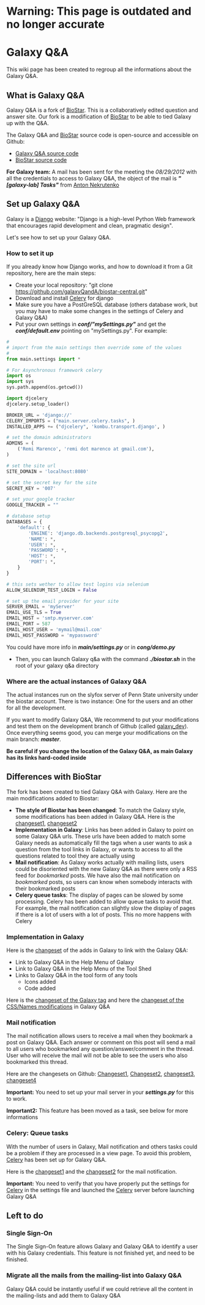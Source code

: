 # Warning: This page is outdated and no longer accurate

# Galaxy Q&A

This wiki page has been created to regroup all the informations about the Galaxy Q&A.

## What is Galaxy Q&A

Galaxy Q&A is a fork of [BioStar](http://www.biostars.org/). This is a collaboratively edited question and answer site.
Our fork is a modification of [BioStar](http://www.biostars.org/) to be able to tied Galaxy up with the Q&A.

The Galaxy Q&A and [BioStar](http://www.biostars.org/) source code is open-source and accessible on Github:
* [Galaxy Q&A source code](https://github.com/galaxyQandA)
* [BioStar source code](https://github.com/ialbert/biostar-central)

**For Galaxy team:** A mail has been sent for the meeting the *08/29/2012* with all the credentials to access to Galaxy Q&A, the object of the mail is ***"[galaxy-lab] Tasks"*** from [Anton Nekrutenko](/src/anton/index.md)

## Set up Galaxy Q&A
Galaxy is a [Django](https://www.djangoproject.com/) website: "Django is a high-level Python Web framework that encourages rapid development and clean, pragmatic design".

Let's see how to set up your Galaxy Q&A.

### How to set it up
If you already know how Django works, and how to download it from a Git repository, here are the main steps:

* Create your local repository: "git clone https://github.com/galaxyQandA/biostar-central.git"
* Download and install [Celery](http://celeryproject.org/) for django
* Make sure you have a PostGreSQL database (others database work, but you may have to make some changes in the settings of Celery and Galaxy Q&A)
* Put your own settings in ***conf/"mySettings.py"*** and get the ***conf/default.env*** pointing on "mySettings.py".
For example:
```python
#
# import from the main settings then override some of the values
#
from main.settings import *

# For Asynchronous framework celery
import os
import sys
sys.path.append(os.getcwd())

import djcelery
djcelery.setup_loader()

BROKER_URL = 'django://'
CELERY_IMPORTS = ("main.server.celery.tasks", )
INSTALLED_APPS += ("djcelery", 'kombu.transport.django', )

# set the domain administrators
ADMINS = (
    ('Remi Marenco', 'remi dot marenco at gmail.com'),
)

# set the site url
SITE_DOMAIN = 'localhost:8080'

# set the secret key for the site
SECRET_KEY = '007'

# set your google tracker
GOOGLE_TRACKER = ""

# database setup
DATABASES = {
    'default': {
        'ENGINE': 'django.db.backends.postgresql_psycopg2',
        'NAME': *,
        'USER': *,
        'PASSWORD': *,
        'HOST': *,
        'PORT': *,
    }
}

# this sets wether to allow test logins via selenium
ALLOW_SELENIUM_TEST_LOGIN = False

# set up the email provider for your site
SERVER_EMAIL = 'myServer'
EMAIL_USE_TLS = True
EMAIL_HOST = 'smtp.myserver.com'
EMAIL_PORT = 587
EMAIL_HOST_USER = 'mymail@mail.com'
EMAIL_HOST_PASSWORD = 'mypassword'
```


You could have more info in ***main/settings.py*** or in ***cong/demo.py***

* Then, you can launch Galaxy q&a with the command ***./biostar.sh*** in the root of your galaxy q&a directory

### Where are the actual instances of Galaxy Q&A

The actual instances run on the slyfox server of Penn State university under the biostar account.
There is two instance: One for the users and an other for all the development.

If you want to modify Galaxy Q&A, We recommend to put your modifications and test them on the development branch of Github (called [galaxy_dev](https://github.com/galaxyQandA/biostar-central/tree/galaxy_dev)). Once everything seems good, you can merge your modifications on the main branch: ***master***.

**Be careful if you change the location of the Galaxy Q&A, as main Galaxy has its links hard-coded inside**

## Differences with BioStar
The fork has been created to tied Galaxy Q&A with Galaxy. Here are the main modifications added to Biostar:
* **The style of Biostar has been changed**: To match the Galaxy style, some modifications has been added in Galaxy Q&A. Here is the [changeset1](https://github.com/galaxyQandA/biostar-central/commit/4ae2ce800d755f97848bb92215422f7b2d65de30), [changeset2](https://github.com/galaxyQandA/biostar-central/commit/fa7d13f94d965d24806f8d27627349d733e72e4e)
* **Implementation in Galaxy**: Links has been added in Galaxy to point on some Galaxy Q&A urls. These urls have been added to match some Galaxy needs as automatically fill the tags when a user wants to ask a question from the tool links in Galaxy, or wants to access to all the questions related to tool they are actually using
* **Mail notification**: As Galaxy works actually with mailing lists, users could be disoriented with the new Galaxy Q&A as there were only a RSS feed for *bookmarked* posts. We have also the mail notification on *bookmarked* posts, so users can know when somebody interacts with their bookmarked posts
* **Celery queue tasks**: The display of pages can be slowed by some processing. Celery has been added to allow queue tasks to avoid that. For example, the mail notification can slightly slow the display of pages if there is a lot of users with a lot of posts. This no more happens with Celery

### Implementation in Galaxy
Here is the [changeset](https://bitbucket.org/galaxy/galaxy-central/changeset/110a69b0d387228ec7bed84814192b9c99082d7c) of the adds in Galaxy to link with the Galaxy Q&A: 
* Link to Galaxy Q&A in the Help Menu of Galaxy
* Link to Galaxy Q&A in the Help Menu of the Tool Shed
* Links to Galaxy Q&A in the tool form of any tools
  * Icons added
  * Code added

Here is the [changeset of the Galaxy tag](https://github.com/galaxyQandA/biostar-central/commit/3bbdad4ceaf837fcbb8267c2b0de0176f20823d4) and here the [changeset of the CSS/Names modifications](https://github.com/galaxyQandA/biostar-central/commit/4ae2ce800d755f97848bb92215422f7b2d65de30) in Galaxy Q&A

### Mail notification
The mail notification allows users to receive a mail when they bookmark a post on Galaxy Q&A. Each answer or comment on this post will send a mail to all users who bookmarked any question/answer/comment in the thread.
User who will receive the mail will not be able to see the users who also bookmarked this thread.

Here are the changesets on Github: [Changeset1](https://github.com/galaxyQandA/biostar-central/commit/329a142d2d8e81de73adca384619875a4a9803f0), [Changeset2](https://github.com/galaxyQandA/biostar-central/commit/33dce5a6f9dfb320c0d6657fb2535faa9b6e5bd6), [changeset3](https://github.com/galaxyQandA/biostar-central/commit/3cce36a9ada8a4cc59a138ade392e6e2491ac556), [changeset4](https://github.com/galaxyQandA/biostar-central/commit/12fb2d0da4e06dc2f8e5b1d5aaf9953d64a9088d)

**Important:** You need to set up your mail server in your ***settings.py*** for this to work.

**Important2:** This feature has been moved as a task, see below for more informations

### Celery: Queue tasks
With the number of users in Galaxy, Mail notification and others tasks could be a problem if they are processed in a view page. To avoid this problem, [Celery](http://celeryproject.org/) has been set up for Galaxy Q&A.

Here is the [changeset1](https://github.com/galaxyQandA/biostar-central/commit/2a3d30e14cf46f176cc4335298d1f2e10d0693cc) and the [changeset2](https://github.com/galaxyQandA/biostar-central/commit/9f91c86d64d0ca77d0815cd1541723ff55e05939) for the mail notification.

**Important:** You need to verify that you have properly put the settings for [Celery](http://celeryproject.org/) in the settings file and launched the [Celery](http://celeryproject.org/) server before launching Galaxy Q&A

## Left to do

### Single Sign-On
The Single Sign-On feature allows Galaxy and Galaxy Q&A to identify a user with his Galaxy credentials. This feature is not finished yet, and need to be finished.

### Migrate all the mails from the mailing-list into Galaxy Q&A
Galaxy Q&A could be instantly useful if we could retrieve all the content in the mailing-lists and add them to Galaxy Q&A
